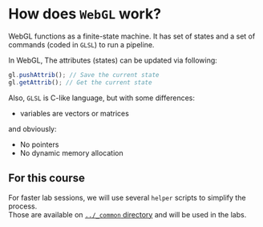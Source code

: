 # How does `WebGL` work?
WebGL functions as a finite-state machine. It has set of states and a set of commands (coded in `GLSL`) to run a pipeline.  

In WebGL, The attributes (states) can be updated via following:  
```js
gl.pushAttrib(); // Save the current state
gl.getAttrib(); // Get the current state
```

Also, `GLSL` is C-like language, but with some differences:  
- variables are vectors or matrices

and obviously:
- No pointers
- No dynamic memory allocation

## For this course
For faster lab sessions, we will use several `helper` scripts to simplify the process.  
Those are available on [`../_common` directory](../_common/) and will be used in the labs.



